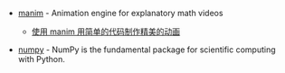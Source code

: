 - [manim](https://github.com/3b1b/manim) - Animation engine for explanatory math videos

    - [使用 manim 用简单的代码制作精美的动画](https://sspai.com/post/73952)

- [numpy](https://pypi.org/project/numpy/) - NumPy is the fundamental package for scientific computing with Python.
